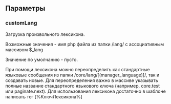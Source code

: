 ## Параметры

### customLang

Загрузка произвольного лексикона.

Возможные значения - имя php файла из папки /lang/ с ассоциативным массивом $_lang

Значение по умолчанию - пусто.

При помощи лексикона можно переопределить как стандартные языковые сообщения из папки /core/lang/[(manager_language)]/, так и создавать новые. Для переопределения важно в массиве указывать полные название стандартного языкового ключа (например, core.test или paginate.next). Для использования лексикона достаточно в шаблоне написать тег [%КлючЛексикона%]